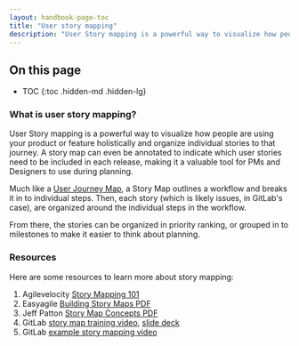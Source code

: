 ```yaml
---
layout: handbook-page-toc
title: "User story mapping"
description: "User Story mapping is a powerful way to visualize how people are using your product or feature holistically and organize individual stories to that journey."
---
```


## On this page
- TOC
{:toc .hidden-md .hidden-lg}

### What is user story mapping?

User Story mapping is a powerful way to visualize how people are using your 
product or feature holistically and organize individual stories to that journey.
A story map can even be annotated to indicate which user stories need to be 
included in each release, making it a valuable tool for PMs and Designers to 
use during planning.

Much like a [User Journey Map](https://www.nngroup.com/articles/journey-mapping-101/), 
a Story Map outlines a workflow and breaks it in to individual steps. Then, 
each story (which is likely issues, in GitLab's case), are organized around 
the individual steps in the workflow.

From there, the stories can be organized in priority ranking, or grouped in to 
milestones to make it easier to think about planning.

### Resources

Here are some resources to learn more about story mapping: 

1. Agilevelocity [Story Mapping 101](https://agilevelocity.com/agile-tools/story-mapping-101/)
1. Easyagile [Building Story Maps PDF](https://www.easyagile.com/training/building-user-story-maps.pdf)
1. Jeff Patton [Story Map Concepts PDF](https://www.jpattonassociates.com/wp-content/uploads/2015/03/story_mapping.pdf)
1. GitLab [story map training video](https://gitlab.zoom.us/recording/share/7g9gHwJm4xre4zbO5hmHW9MtkmlFHr0h3MimJWd80wCwIumekTziMw), [slide deck](https://docs.google.com/presentation/d/19csmEbXyxiTaGHYAOpC8IJivqBhV7hnKTXoSB7yQZjk/)
1. GitLab [example story mapping video](https://www.youtube.com/watch?v=zWtaqydPNMk)
